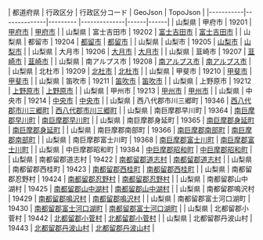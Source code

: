 | 都道府県 | 行政区分 | 行政区分コード | GeoJson | TopoJson |
|-----------|--------------|--------- |--------------|------|------|
| 山梨県 | 甲府市 | 19201 | [甲府市](/geojson/cities/19/19201.json) | [甲府市](/topojson/cities/19/19201.topojson) |
| 山梨県 | 富士吉田市 | 19202 | [富士吉田市](/geojson/cities/19/19202.json) | [富士吉田市](/topojson/cities/19/19202.topojson) |
| 山梨県 | 都留市 | 19204 | [都留市](/geojson/cities/19/19204.json) | [都留市](/topojson/cities/19/19204.topojson) |
| 山梨県 | 山梨市 | 19205 | [山梨市](/geojson/cities/19/19205.json) | [山梨市](/topojson/cities/19/19205.topojson) |
| 山梨県 | 大月市 | 19206 | [大月市](/geojson/cities/19/19206.json) | [大月市](/topojson/cities/19/19206.topojson) |
| 山梨県 | 韮崎市 | 19207 | [韮崎市](/geojson/cities/19/19207.json) | [韮崎市](/topojson/cities/19/19207.topojson) |
| 山梨県 | 南アルプス市 | 19208 | [南アルプス市](/geojson/cities/19/19208.json) | [南アルプス市](/topojson/cities/19/19208.topojson) |
| 山梨県 | 北杜市 | 19209 | [北杜市](/geojson/cities/19/19209.json) | [北杜市](/topojson/cities/19/19209.topojson) |
| 山梨県 | 甲斐市 | 19210 | [甲斐市](/geojson/cities/19/19210.json) | [甲斐市](/topojson/cities/19/19210.topojson) |
| 山梨県 | 笛吹市 | 19211 | [笛吹市](/geojson/cities/19/19211.json) | [笛吹市](/topojson/cities/19/19211.topojson) |
| 山梨県 | 上野原市 | 19212 | [上野原市](/geojson/cities/19/19212.json) | [上野原市](/topojson/cities/19/19212.topojson) |
| 山梨県 | 甲州市 | 19213 | [甲州市](/geojson/cities/19/19213.json) | [甲州市](/topojson/cities/19/19213.topojson) |
| 山梨県 | 中央市 | 19214 | [中央市](/geojson/cities/19/19214.json) | [中央市](/topojson/cities/19/19214.topojson) |
| 山梨県 | 西八代郡市川三郷町 | 19346 | [西八代郡市川三郷町](/geojson/cities/19/19346.json) | [西八代郡市川三郷町](/topojson/cities/19/19346.topojson) |
| 山梨県 | 南巨摩郡早川町 | 19364 | [南巨摩郡早川町](/geojson/cities/19/19364.json) | [南巨摩郡早川町](/topojson/cities/19/19364.topojson) |
| 山梨県 | 南巨摩郡身延町 | 19365 | [南巨摩郡身延町](/geojson/cities/19/19365.json) | [南巨摩郡身延町](/topojson/cities/19/19365.topojson) |
| 山梨県 | 南巨摩郡南部町 | 19366 | [南巨摩郡南部町](/geojson/cities/19/19366.json) | [南巨摩郡南部町](/topojson/cities/19/19366.topojson) |
| 山梨県 | 南巨摩郡富士川町 | 19368 | [南巨摩郡富士川町](/geojson/cities/19/19368.json) | [南巨摩郡富士川町](/topojson/cities/19/19368.topojson) |
| 山梨県 | 中巨摩郡昭和町 | 19384 | [中巨摩郡昭和町](/geojson/cities/19/19384.json) | [中巨摩郡昭和町](/topojson/cities/19/19384.topojson) |
| 山梨県 | 南都留郡道志村 | 19422 | [南都留郡道志村](/geojson/cities/19/19422.json) | [南都留郡道志村](/topojson/cities/19/19422.topojson) |
| 山梨県 | 南都留郡西桂町 | 19423 | [南都留郡西桂町](/geojson/cities/19/19423.json) | [南都留郡西桂町](/topojson/cities/19/19423.topojson) |
| 山梨県 | 南都留郡忍野村 | 19424 | [南都留郡忍野村](/geojson/cities/19/19424.json) | [南都留郡忍野村](/topojson/cities/19/19424.topojson) |
| 山梨県 | 南都留郡山中湖村 | 19425 | [南都留郡山中湖村](/geojson/cities/19/19425.json) | [南都留郡山中湖村](/topojson/cities/19/19425.topojson) |
| 山梨県 | 南都留郡鳴沢村 | 19429 | [南都留郡鳴沢村](/geojson/cities/19/19429.json) | [南都留郡鳴沢村](/topojson/cities/19/19429.topojson) |
| 山梨県 | 南都留郡富士河口湖町 | 19430 | [南都留郡富士河口湖町](/geojson/cities/19/19430.json) | [南都留郡富士河口湖町](/topojson/cities/19/19430.topojson) |
| 山梨県 | 北都留郡小菅村 | 19442 | [北都留郡小菅村](/geojson/cities/19/19442.json) | [北都留郡小菅村](/topojson/cities/19/19442.topojson) |
| 山梨県 | 北都留郡丹波山村 | 19443 | [北都留郡丹波山村](/geojson/cities/19/19443.json) | [北都留郡丹波山村](/topojson/cities/19/19443.topojson) |
